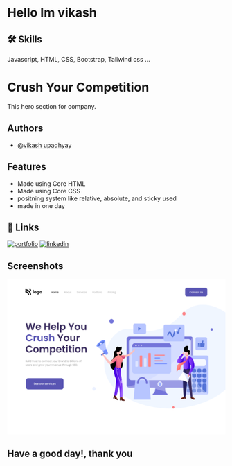 

# Hello Im vikash 
## 🛠 Skills
Javascript, HTML, CSS, Bootstrap, Tailwind css ...


# Crush Your Competition

This hero section for company. 


## Authors

- [@vikash upadhyay](https://www.github.com/vku42)


## Features

- Made using  Core HTML
- Made using Core CSS
- positning system like relative, absolute, and sticky used
- made in one day 


## 🔗 Links
[![portfolio](https://img.shields.io/badge/my_portfolio-000?style=for-the-badge&logo=ko-fi&logoColor=white)](https://vku42.github.io/new-site/)
[![linkedin](https://img.shields.io/badge/linkedin-0A66C2?style=for-the-badge&logo=linkedin&logoColor=white)](https://www.linkedin.com/in/vikash-upadhyay-869772211)


## Screenshots

![Screenshot](https://raw.githubusercontent.com/vku42/project-4/main/4.png)


## Have a good day!, thank you 